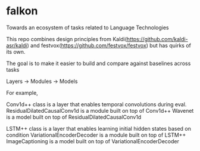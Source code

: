# falkon
Towards an ecosystem of tasks related to Language Technologies

This repo combines design principles from Kaldi(https://github.com/kaldi-asr/kaldi) and festvox(https://github.com/festvox/festvox) but has quirks of its own.  

The goal is to make it easier to build and compare against baselines across tasks

Layers -> Modules -> Models

For example,

Conv1d++ class is a layer that enables temporal convolutions during eval.
ResidualDilatedCausalConv1d is a module built on top of Conv1d++
Wavenet is a model built on top of ResidualDilatedCausalConv1d

LSTM++ class is a layer that enables learning initial hidden states based on condition
VariationalEncoderDecoder is a module built on top of LSTM++
ImageCaptioning is a model built on top of VariationalEncoderDecoder


